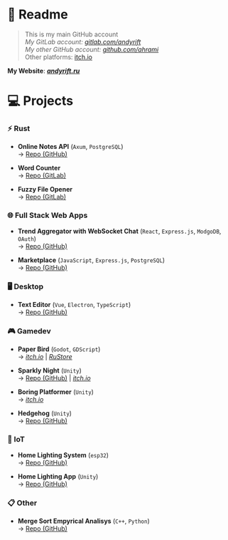 # 📖 Readme

> This is my main GitHub account<br>
> _My GitLab account: [gitlab.com/andyrift](https://gitlab.com/andyrift)_<br>
> _My other GitHub account: [github.com/ahrami](https://github.com/ahrami)_<br>
> Other platforms: [itch.io](https://andyrift.itch.io)

**My Website**: [***andyrift.ru***](https://andyrift.ru)

# 💻 Projects

### ⚡ Rust

- **Online Notes API** (`Axum`, `PostgreSQL`)<br>
-> [Repo (GitHub)](https://github.com/andyrift/rs-notes)

- **Word Counter**<br>
-> [Repo (GitLab)](https://gitlab.com/andyrift/rs-count)

- **Fuzzy File Opener**<br>
-> [Repo (GitLab)](https://gitlab.com/andyrift/fuzzy-open)

### 🌐 Full Stack Web Apps

- **Trend Aggregator with WebSocket Chat** (`React`, `Express.js`, `ModgoDB`, `OAuth`)<br>
-> [Repo (GitHub)](https://github.com/andyrift/lamet)

- **Marketplace** (`JavaScript`, `Express.js`, `PostgreSQL`)<br>
-> [Repo (GitHub)](https://github.com/andyrift/apple-sause)

### 🖥️ Desktop
- **Text Editor** (`Vue`, `Electron`, `TypeScript`)<br>
-> [Repo (GitHub)](https://github.com/andyrift/better-text-editor)

### 🎮 Gamedev

- **Paper Bird** (`Godot`, `GDScript`)<br>
-> [_itch.io_](https://andyrift.itch.io/paper-bird) | [_RuStore_](https://apps.rustore.ru/app/ru.andyrift.paperbird)

- **Sparkly Night** (`Unity`)<br>
-> [Repo (GitHub)](https://github.com/andyrift/sparkly-night) | [_itch.io_](https://andyrift.itch.io/sparkly-night)

- **Boring Platformer** (`Unity`)<br>
-> [_itch.io_](https://andyrift.itch.io/boring-platformer)

- **Hedgehog** (`Unity`)<br>
-> [Repo (GitHub)](https://github.com/ahrami/hedgehog)

### 🔌 IoT
- **Home Lighting System** (`esp32`)<br>
-> [Repo (GitHub)](https://github.com/andyrift/home-lighting-system)

- **Home Lighting App** (`Unity`)<br>
-> [Repo (GitHub)](https://github.com/andyrift/home-lighting-app)

### 📋 Other
- **Merge Sort Empyrical Analisys** (`C++`, `Python`)<br>
-> [Repo (GitHub)](https://github.com/andyrift/merge-sort)


